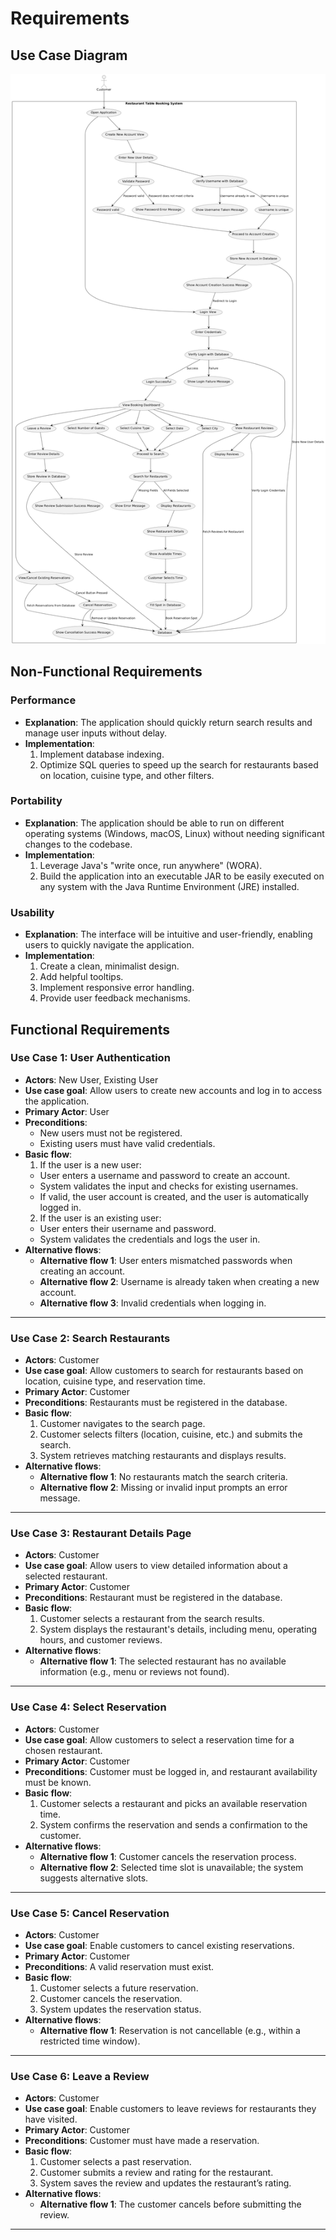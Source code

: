 # Requirements

## Use Case Diagram
![Diagrams](Diagrams/usecasediagram.png)

## Non-Functional Requirements

### Performance
- **Explanation**: The application should quickly return search results and manage user inputs without delay.
- **Implementation**:
    1. Implement database indexing.
    2. Optimize SQL queries to speed up the search for restaurants based on location, cuisine type, and other filters.

### Portability
- **Explanation**: The application should be able to run on different operating systems (Windows, macOS, Linux) without needing significant changes to the codebase.
- **Implementation**:
    1. Leverage Java's "write once, run anywhere" (WORA).
    2. Build the application into an executable JAR to be easily executed on any system with the Java Runtime Environment (JRE) installed.

### Usability
- **Explanation**: The interface will be intuitive and user-friendly, enabling users to quickly navigate the application.
- **Implementation**:
    1. Create a clean, minimalist design.
    2. Add helpful tooltips.
    3. Implement responsive error handling.
    4. Provide user feedback mechanisms.

## Functional Requirements

### **Use Case 1: User Authentication**
- **Actors**: New User, Existing User
- **Use case goal**: Allow users to create new accounts and log in to access the application.
- **Primary Actor**: User
- **Preconditions**:
    - New users must not be registered.
    - Existing users must have valid credentials.
- **Basic flow**:
    1. If the user is a new user:
    - User enters a username and password to create an account.
    - System validates the input and checks for existing usernames.
    - If valid, the user account is created, and the user is automatically logged in.
    2. If the user is an existing user:
    - User enters their username and password.
    - System validates the credentials and logs the user in.
- **Alternative flows**:
    - **Alternative flow 1**: User enters mismatched passwords when creating an account.
    - **Alternative flow 2**: Username is already taken when creating a new account.
    - **Alternative flow 3**: Invalid credentials when logging in.

---

### **Use Case 2: Search Restaurants**
- **Actors**: Customer
- **Use case goal**: Allow customers to search for restaurants based on location, cuisine type, and reservation time.
- **Primary Actor**: Customer
- **Preconditions**: Restaurants must be registered in the database.
- **Basic flow**:
    1. Customer navigates to the search page.
    2. Customer selects filters (location, cuisine, etc.) and submits the search.
    3. System retrieves matching restaurants and displays results.
- **Alternative flows**:
    - **Alternative flow 1**: No restaurants match the search criteria.
    - **Alternative flow 2**: Missing or invalid input prompts an error message.

---

### **Use Case 3: Restaurant Details Page**
- **Actors**: Customer
- **Use case goal**: Allow users to view detailed information about a selected restaurant.
- **Primary Actor**: Customer
- **Preconditions**: Restaurant must be registered in the database.
- **Basic flow**:
    1. Customer selects a restaurant from the search results.
    2. System displays the restaurant's details, including menu, operating hours, and customer reviews.
- **Alternative flows**:
    - **Alternative flow 1**: The selected restaurant has no available information (e.g., menu or reviews not found).

---

### **Use Case 4: Select Reservation**
- **Actors**: Customer
- **Use case goal**: Allow customers to select a reservation time for a chosen restaurant.
- **Primary Actor**: Customer
- **Preconditions**: Customer must be logged in, and restaurant availability must be known.
- **Basic flow**:
    1. Customer selects a restaurant and picks an available reservation time.
    2. System confirms the reservation and sends a confirmation to the customer.
- **Alternative flows**:
    - **Alternative flow 1**: Customer cancels the reservation process.
    - **Alternative flow 2**: Selected time slot is unavailable; the system suggests alternative slots.

---
### **Use Case 5: Cancel Reservation**
- **Actors**: Customer
- **Use case goal**: Enable customers to cancel existing reservations.
- **Primary Actor**: Customer
- **Preconditions**: A valid reservation must exist.
- **Basic flow**:
    1. Customer selects a future reservation.
    2. Customer cancels the reservation.
    3. System updates the reservation status.
- **Alternative flows**:
    - **Alternative flow 1**: Reservation is not cancellable (e.g., within a restricted time window).

---

### **Use Case 6: Leave a Review**
- **Actors**: Customer
- **Use case goal**: Enable customers to leave reviews for restaurants they have visited.
- **Primary Actor**: Customer
- **Preconditions**: Customer must have made a reservation.
- **Basic flow**:
    1. Customer selects a past reservation.
    2. Customer submits a review and rating for the restaurant.
    3. System saves the review and updates the restaurant’s rating.
- **Alternative flows**:
    - **Alternative flow 1**: The customer cancels before submitting the review.

---